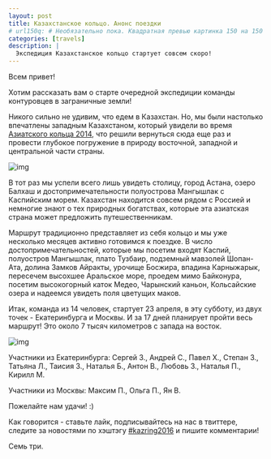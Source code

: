 ```yaml
---
layout: post
title: Казахстанское кольцо. Анонс поездки
# url150q: # Необязательно пока. Квадратная превью картинка 150 на 150 пикселей
categories: [travels]
description: |
  Экспедиция Казахстанское кольцо стартует совсем скоро!
---
```


Всем привет!

Хотим рассказать вам о старте очередной экспедиции команды контуровцев в заграничные земли!

Никого сильно не удивим, что едем в Казахстан. Но, мы были настолько впечатлены западным Казахстаном, который увидели во время [Азиатского кольца 2014](https://www.youtube.com/watch?v=WEs5UCPPRpI), что решили вернуться сюда еще раз и провести глубокое погружение в природу восточной, западной и центральной части страны.

![img](https://farm2.staticflickr.com/1561/25934405684_63ee6b46df_b.jpg)

В тот раз мы успели всего лишь увидеть столицу, город Астана, озеро Балхаш и достопримечательности полуострова Мангышлак с Каспийским морем. Казахстан находится совсем рядом с Россией и немногие знают о тех природных богатствах, которые эта азиатская страна может предложить путешественникам.

Маршрут традиционно представляет из себя кольцо и мы уже несколько месяцев активно готовимся к поездке. В число достопримечательностей, которые мы посетим входят Каспий, полуостров Мангышлак, плато Тузбаир, подземный мавзолей Шопан-Ата, долина Замков Айракты, урочище Босжира, впадина Карныжарык, пересечем высохшее Аральское море, проедем мимо Байконура, посетим высокогорный каток Медео, Чарынский каньон, Кольсайские озера и надеемся увидеть поля цветущих маков.

Итак, команда из 14 человек, стартует 23 апреля, в эту субботу, из двух точек - Екатеринбурга и Москвы. И за 17 дней планирует пройти весь маршрут! Это около 7 тысяч километров с запада на восток.

![img](https://farm2.staticflickr.com/1620/25934405734_7d284a80ac_b.jpg)

Участники из Екатеринбурга: Сергей З., Андрей С., Павел Х., Степан З., Татьяна Л., Таисия З., Наталья Б., Антон В., Любовь З., Наталья П., Кирилл М.

Участники из Москвы: Максим П., Ольга П., Ян В.

Пожелайте нам удачи! :)

Как говорится - ставьте лайк, подписывайтесь на нас в твиттере, следите за новостями по хэштэгу [#kazring2016](https://twitter.com/search?f=tweets&vertical=default&q=%23kazring2016&src=typd) и пишите комментарии!

Семь три.
